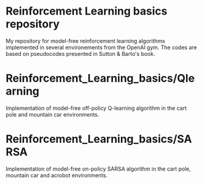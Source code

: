 # Reinforcement Learning basics repository
My repository for model-free reinforcement learning algorithms implemented in several environements from the OpenAI gym.
The codes are based on pseudocodes presented in Sutton & Barto's book. 

# Reinforcement_Learning_basics/Qlearning
Implementation of model-free off-policy Q-learning algorithm in the cart pole and mountain car environments.

# Reinforcement_Learning_basics/SARSA
Implementation of model-free on-policy SARSA algorithm in the cart pole, mountain car and acrobot environments.
